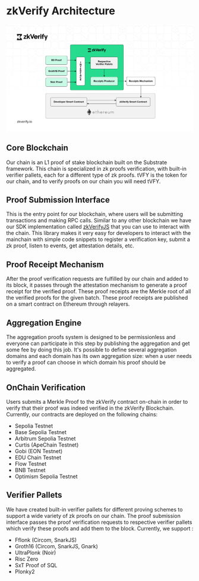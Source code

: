 # zkVerify Architecture

![alt_text](./img/zkVerify-workflow.jpg)

## Core Blockchain

Our chain is an L1 proof of stake blockchain built on the Substrate framework. This chain is specialized in zk proofs verification, with built-in verifier pallets, each for a different type of zk proofs. tVFY is the token for our chain, and to verify proofs on our chain you will need tVFY.

## Proof Submission Interface

This is the entry point for our blockchain, where users will be submitting transactions and making RPC calls. Similar to any other blockchain we have our SDK implementation called [zkVerifyJS](https://docs.zkverify.io/tutorials/submit-proofs/typescript-example) that you can use to interact with the chain. This library makes it very easy for developers to interact with the mainchain with simple code snippets to register a verification key, submit a zk proof, listen to events, get attestation details, etc.

## Proof Receipt Mechanism

After the proof verification requests are fulfilled by our chain and added to its block, it passes through the attestation mechanism to generate a proof receipt for the verified proof. These proof receipts are the Merkle root of all the verified proofs for the given batch. These proof receipts are published on a smart contract on Ethereum through relayers.

## Aggregation Engine

The aggregation proofs system is designed to be permissionless and everyone can participate in this step by publishing the aggregation and get some fee by doing this job. It's possible to define several aggregation domains and each domain has its own aggregation size: when a user needs to verify a proof can choose in which domain his proof should be aggregated.

## OnChain Verification

Users submits a Merkle Proof to the zkVerify contract on-chain in order to verify that their proof was indeed verified in the zkVerify Blockchain. Currently, our contracts are deployed on the following chains:

- Sepolia Testnet
- Base Sepolia Testnet
- Arbitrum Sepolia Testnet
- Curtis (ApeChain Testnet)
- Gobi (EON Testnet)
- EDU Chain Testnet
- Flow Testnet
- BNB Testnet
- Optimism Sepolia Testnet

## Verifier Pallets

We have created built-in verifier pallets for different proving schemes to support a wide variety of zk proofs on our chain. The proof submission interface passes the proof verification requests to respective verifier pallets which verify these proofs and add them to the block. Currently, we support :
- Fflonk (Circom, SnarkJS)
- Groth16 (Circom, SnarkJS, Gnark)
- UltraPlonk (Noir)
- Risc Zero
- SxT Proof of SQL
- Plonky2
